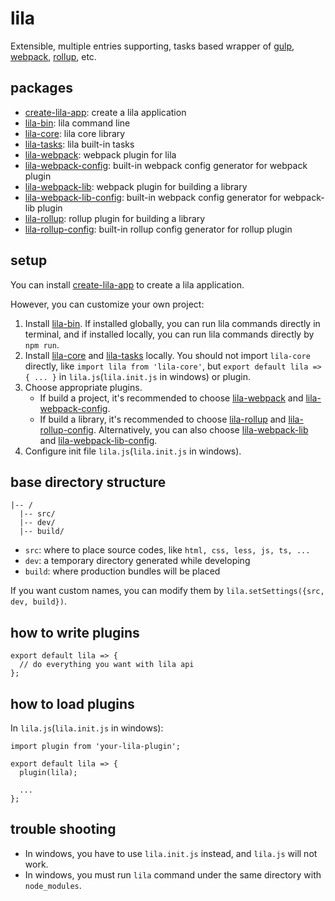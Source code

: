 # lila

Extensible, multiple entries supporting, tasks based wrapper of [gulp](https://github.com/gulpjs/gulp), [webpack](https://github.com/webpack/webpack), [rollup](https://github.com/rollup/rollup), etc.

## packages

- [create-lila-app](./packages/create-lila-app): create a lila application
- [lila-bin](./packages/lila-bin): lila command line
- [lila-core](./packages/lila-core): lila core library
- [lila-tasks](./packages/lila-tasks): lila built-in tasks
- [lila-webpack](./packages/lila-webpack): webpack plugin for lila
- [lila-webpack-config](./packages/lila-webpack-config): built-in webpack config generator for webpack plugin
- [lila-webpack-lib](./packages/lila-webpack-lib): webpack plugin for building a library
- [lila-webpack-lib-config](./packages/lila-webpack-lib-config): built-in webpack config generator for webpack-lib plugin
- [lila-rollup](./packages/lila-rollup): rollup plugin for building a library
- [lila-rollup-config](./packages/lila-rollup-config): built-in rollup config generator for rollup plugin

## setup

You can install [create-lila-app](./packages/create-lila-app) to create a lila application.

However, you can customize your own project:

1. Install [lila-bin](./packages/lila-bin). If installed globally, you can run lila commands directly in terminal, and if installed locally, you can run lila commands directly by `npm run`.
2. Install [lila-core](./packages/lila-core) and [lila-tasks](./packages/lila-tasks) locally. You should not import `lila-core` directly, like `import lila from 'lila-core'`, but `export default lila => { ... }` in `lila.js`(`lila.init.js` in windows) or plugin.
3. Choose appropriate plugins.
   - If build a project, it's recommended to choose [lila-webpack](./packages/lila-webpack) and [lila-webpack-config](./packages/lila-webpack-config).
   - If build a library, it's recommended to choose [lila-rollup](./packages/lila-rollup) and [lila-rollup-config](./packages/lila-rollup-config). Alternatively, you can also choose [lila-webpack-lib](./packages/lila-webpack-lib) and [lila-webpack-lib-config](./packages/lila-webpack-lib-config).
4. Configure init file `lila.js`(`lila.init.js` in windows).

## base directory structure

```
|-- /
  |-- src/
  |-- dev/
  |-- build/
```

- `src`: where to place source codes, like `html, css, less, js, ts, ...`
- `dev`: a temporary directory generated while developing
- `build`: where production bundles will be placed

If you want custom names, you can modify them by `lila.setSettings({src, dev, build})`.

## how to write plugins

```
export default lila => {
  // do everything you want with lila api
};
```

## how to load plugins

In `lila.js`(`lila.init.js` in windows):

```
import plugin from 'your-lila-plugin';

export default lila => {
  plugin(lila);

  ...
};
```

## trouble shooting

- In windows, you have to use `lila.init.js` instead, and `lila.js` will not work.
- In windows, you must run `lila` command under the same directory with `node_modules`.
